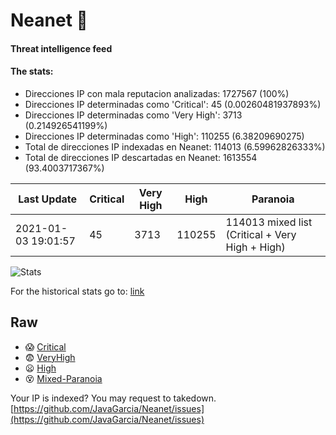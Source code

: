 # Neanet :hocho:
#### Threat intelligence feed
#### The stats:

- Direcciones IP con mala reputacion analizadas: 1727567 (100%)
- Direcciones IP determinadas como 'Critical':  45 (0.00260481937893%)
- Direcciones IP determinadas como 'Very High':  3713 (0.214926541199%)
- Direcciones IP determinadas como 'High':  110255 (6.38209690275)
- Total de direcciones IP indexadas en Neanet:  114013 (6.59962826333%)
- Total de direcciones IP descartadas en Neanet:  1613554 (93.4003717367%)

| Last Update | Critical | Very High | High | Paranoia |
| --- | --- | --- | --- | --- |
| 2021-01-03 19:01:57 | 45 | 3713 | 110255 | 114013 mixed list (Critical + Very High + High)|

![Stats](https://docs.google.com/spreadsheets/d/e/2PACX-1vSnaNMIXVabIpDJjufMlzH7poXnshF3mgd8Is1g9ytUEzVsP5my4Trn8f-xkoLLQ38xpL3HtmUexLo6/pubchart?oid=501124687&format=image)

For the historical stats go to: [link](/stats.csv)
## Raw
- :scream: [Critical](https://raw.githubusercontent.com/JavaGarcia/Neanet/master/blacklists/neanet_critical.txt)
- :fearful: [VeryHigh](https://raw.githubusercontent.com/JavaGarcia/Neanet/master/blacklists/neanet_veryHigh.txtt)
- :frowning: [High](https://raw.githubusercontent.com/JavaGarcia/Neanet/master/blacklists/neanet_high.txt)
- :dizzy_face: [Mixed-Paranoia](https://raw.githubusercontent.com/JavaGarcia/Neanet/master/blacklists/neanet_all.txt)


Your IP is indexed? You may request to takedown. [https://github.com/JavaGarcia/Neanet/issues](https://github.com/JavaGarcia/Neanet/issues)

















































































































































































































































































































































































































































































































































































































































































































































































































































































































































































































































































































































































































































































































































































































































































































































































































































































































































































































































































































































































































































































































































































































































































































































































































































































































































































































































































































































































































































































































































































































































































































































































































































































































































































